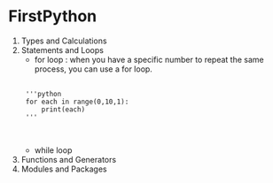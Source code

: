 # FirstPython
1. Types and Calculations
2. Statements and Loops
    - for loop : when you have a specific number to repeat the same process, you can use a for loop.   
    <pre>
    <code>
    '''python
    for each in range(0,10,1):
        print(each)
    '''
    </code>
    </pre>
    - while loop
3. Functions and Generators
4. Modules and Packages